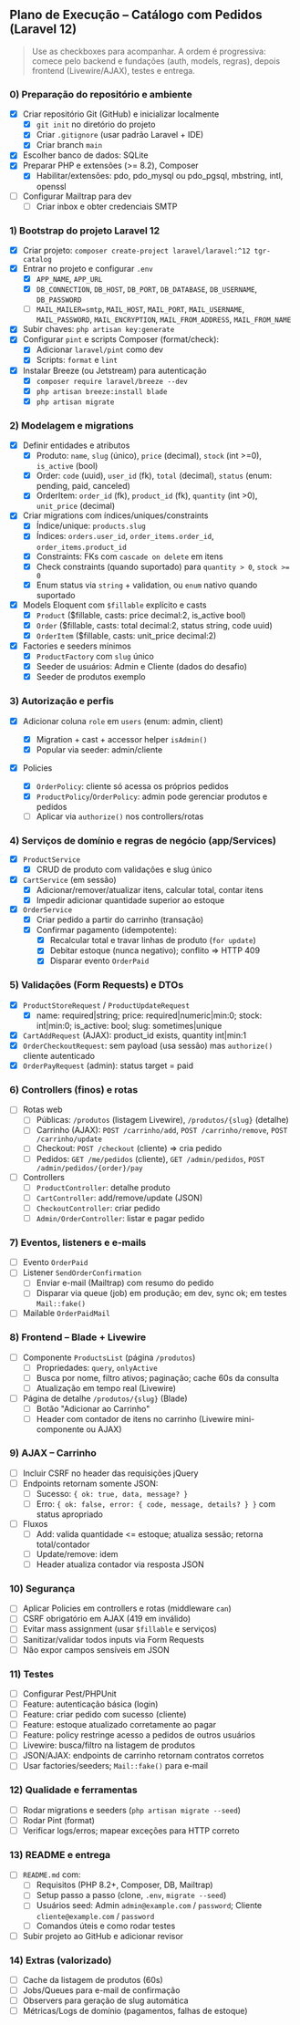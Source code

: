 ## Plano de Execução – Catálogo com Pedidos (Laravel 12)

> Use as checkboxes para acompanhar. A ordem é progressiva: comece pelo backend e fundações (auth, models, regras), depois frontend (Livewire/AJAX), testes e entrega.

### 0) Preparação do repositório e ambiente

- [X] Criar repositório Git (GitHub) e inicializar localmente
  - [X] `git init` no diretório do projeto
  - [X] Criar `.gitignore` (usar padrão Laravel + IDE)
  - [X] Criar branch `main`
- [X] Escolher banco de dados: SQLite
- [X] Preparar PHP e extensões (>= 8.2), Composer
  - [X] Habilitar/extensões: pdo, pdo_mysql ou pdo_pgsql, mbstring, intl, openssl
- [ ] Configurar Mailtrap para dev
  - [ ] Criar inbox e obter credenciais SMTP

### 1) Bootstrap do projeto Laravel 12

- [X] Criar projeto: `composer create-project laravel/laravel:^12 tgr-catalog`
- [X] Entrar no projeto e configurar `.env`
  - [X] `APP_NAME`, `APP_URL`
  - [X] `DB_CONNECTION`, `DB_HOST`, `DB_PORT`, `DB_DATABASE`, `DB_USERNAME`, `DB_PASSWORD`
  - [ ] `MAIL_MAILER=smtp`, `MAIL_HOST`, `MAIL_PORT`, `MAIL_USERNAME`, `MAIL_PASSWORD`, `MAIL_ENCRYPTION`, `MAIL_FROM_ADDRESS`, `MAIL_FROM_NAME`
- [X] Subir chaves: `php artisan key:generate`
- [X] Configurar `pint` e scripts Composer (format/check):
  - [X] Adicionar `laravel/pint` como dev
  - [X] Scripts: `format` e `lint`
- [X] Instalar Breeze (ou Jetstream) para autenticação
  - [X] `composer require laravel/breeze --dev`
  - [X] `php artisan breeze:install blade`
  - [X] `php artisan migrate`

### 2) Modelagem e migrations

- [X] Definir entidades e atributos
  - [X] Produto: `name`, `slug` (único), `price` (decimal), `stock` (int >=0), `is_active` (bool)
  - [X] Order: `code` (uuid), `user_id` (fk), `total` (decimal), `status` (enum: pending, paid, canceled)
  - [X] OrderItem: `order_id` (fk), `product_id` (fk), `quantity` (int >0), `unit_price` (decimal)
- [X] Criar migrations com índices/uniques/constraints
  - [X] Índice/unique: `products.slug`
  - [X] Índices: `orders.user_id`, `order_items.order_id`, `order_items.product_id`
  - [X] Constraints: FKs com `cascade on delete` em itens
  - [X] Check constraints (quando suportado) para `quantity > 0`, `stock >= 0`
  - [X] Enum status via `string` + validation, ou `enum` nativo quando suportado
- [X] Models Eloquent com `$fillable` explícito e casts
  - [X] `Product` ($fillable, casts: price decimal:2, is_active bool)
  - [X] `Order` ($fillable, casts: total decimal:2, status string, code uuid)
  - [X] `OrderItem` ($fillable, casts: unit_price decimal:2)
- [X] Factories e seeders mínimos
  - [X] `ProductFactory` com `slug` único
  - [X] Seeder de usuários: Admin e Cliente (dados do desafio)
  - [X] Seeder de produtos exemplo

### 3) Autorização e perfis

- [X] Adicionar coluna `role` em `users` (enum: admin, client)

  - [X] Migration + cast + accessor helper `isAdmin()`
  - [X] Popular via seeder: admin/cliente
- [X] Policies

  - [X] `OrderPolicy`: cliente só acessa os próprios pedidos
  - [X] `ProductPolicy`/`OrderPolicy`: admin pode gerenciar produtos e pedidos
  - [ ] Aplicar via `authorize()` nos controllers/rotas

### 4) Serviços de domínio e regras de negócio (app/Services)

- [X] `ProductService`
  - [X] CRUD de produto com validações e slug único
- [X] `CartService` (em sessão)
  - [X] Adicionar/remover/atualizar itens, calcular total, contar itens
  - [X] Impedir adicionar quantidade superior ao estoque
- [X] `OrderService`
  - [X] Criar pedido a partir do carrinho (transação)
  - [X] Confirmar pagamento (idempotente):
    - [X] Recalcular total e travar linhas de produto (`for update`)
    - [X] Debitar estoque (nunca negativo); conflito => HTTP 409
    - [X] Disparar evento `OrderPaid`

### 5) Validações (Form Requests) e DTOs

- [X] `ProductStoreRequest` / `ProductUpdateRequest`
  - [X] name: required|string; price: required|numeric|min:0; stock: int|min:0; is_active: bool; slug: sometimes|unique
- [X] `CartAddRequest` (AJAX): product_id exists, quantity int|min:1
- [X] `OrderCheckoutRequest`: sem payload (usa sessão) mas `authorize()` cliente autenticado
- [X] `OrderPayRequest` (admin): status target = paid

### 6) Controllers (finos) e rotas

- [ ] Rotas web
  - [ ] Públicas: `/produtos` (listagem Livewire), `/produtos/{slug}` (detalhe)
  - [ ] Carrinho (AJAX): `POST /carrinho/add`, `POST /carrinho/remove`, `POST /carrinho/update`
  - [ ] Checkout: `POST /checkout` (cliente) => cria pedido
  - [ ] Pedidos: `GET /me/pedidos` (cliente), `GET /admin/pedidos`, `POST /admin/pedidos/{order}/pay`
- [ ] Controllers
  - [ ] `ProductController`: detalhe produto
  - [ ] `CartController`: add/remove/update (JSON)
  - [ ] `CheckoutController`: criar pedido
  - [ ] `Admin/OrderController`: listar e pagar pedido

### 7) Eventos, listeners e e-mails

- [ ] Evento `OrderPaid`
- [ ] Listener `SendOrderConfirmation`
  - [ ] Enviar e-mail (Mailtrap) com resumo do pedido
  - [ ] Disparar via queue (job) em produção; em dev, sync ok; em testes `Mail::fake()`
- [ ] Mailable `OrderPaidMail`

### 8) Frontend – Blade + Livewire

- [ ] Componente `ProductsList` (página `/produtos`)
  - [ ] Propriedades: `query`, `onlyActive`
  - [ ] Busca por nome, filtro ativos; paginação; cache 60s da consulta
  - [ ] Atualização em tempo real (Livewire)
- [ ] Página de detalhe `/produtos/{slug}` (Blade)
  - [ ] Botão "Adicionar ao Carrinho"
  - [ ] Header com contador de itens no carrinho (Livewire mini-componente ou AJAX)

### 9) AJAX – Carrinho

- [ ] Incluir CSRF no header das requisições jQuery
- [ ] Endpoints retornam somente JSON:
  - [ ] Sucesso: `{ ok: true, data, message? }`
  - [ ] Erro: `{ ok: false, error: { code, message, details? } }` com status apropriado
- [ ] Fluxos
  - [ ] Add: valida quantidade <= estoque; atualiza sessão; retorna total/contador
  - [ ] Update/remove: idem
  - [ ] Header atualiza contador via resposta JSON

### 10) Segurança

- [ ] Aplicar Policies em controllers e rotas (middleware `can`)
- [ ] CSRF obrigatório em AJAX (419 em inválido)
- [ ] Evitar mass assignment (usar `$fillable` e serviços)
- [ ] Sanitizar/validar todos inputs via Form Requests
- [ ] Não expor campos sensíveis em JSON

### 11) Testes

- [ ] Configurar Pest/PHPUnit
- [ ] Feature: autenticação básica (login)
- [ ] Feature: criar pedido com sucesso (cliente)
- [ ] Feature: estoque atualizado corretamente ao pagar
- [ ] Feature: policy restringe acesso a pedidos de outros usuários
- [ ] Livewire: busca/filtro na listagem de produtos
- [ ] JSON/AJAX: endpoints de carrinho retornam contratos corretos
- [ ] Usar factories/seeders; `Mail::fake()` para e-mail

### 12) Qualidade e ferramentas

- [ ] Rodar migrations e seeders (`php artisan migrate --seed`)
- [ ] Rodar Pint (format)
- [ ] Verificar logs/erros; mapear exceções para HTTP correto

### 13) README e entrega

- [ ] `README.md` com:
  - [ ] Requisitos (PHP 8.2+, Composer, DB, Mailtrap)
  - [ ] Setup passo a passo (clone, `.env`, `migrate --seed`)
  - [ ] Usuários seed: Admin `admin@example.com` / `password`; Cliente `cliente@example.com` / `password`
  - [ ] Comandos úteis e como rodar testes
- [ ] Subir projeto ao GitHub e adicionar revisor

### 14) Extras (valorizado)

- [ ] Cache da listagem de produtos (60s)
- [ ] Jobs/Queues para e-mail de confirmação
- [ ] Observers para geração de slug automática
- [ ] Métricas/Logs de domínio (pagamentos, falhas de estoque)
